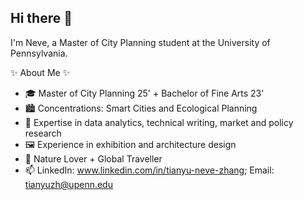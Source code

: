 ## Hi there 👋

I'm Neve, a Master of City Planning student at the University of Pennsylvania.

✨ About Me ✨
- 🎓 Master of City Planning 25' + Bachelor of Fine Arts 23'
- 🏙️ Concentrations: Smart Cities and Ecological Planning
- 🔭 Expertise in data analytics, technical writing, market and policy research
- 🖼️ Experience in exhibition and architecture design
- 🌱 Nature Lover + Global Traveller
- 📫 LinkedIn: www.linkedin.com/in/tianyu-neve-zhang; Email: tianyuzh@upenn.edu
